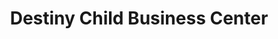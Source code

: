 ---
title: "Destiny Child Business Center"
url: /zwedru/destiny-child-business-center/
shop: convenience
---